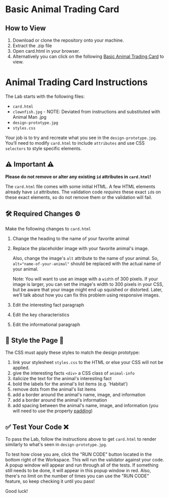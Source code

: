 
# Basic Animal Trading Card

## How to View
1. Download or clone the repository onto your machine.
2. Extract the .zip file
3. Open card.html in your browser.
4. Alternatively you can click on the following [Basic Animal Trading Card](https://jsoto3000.github.io/js-lab-animal-trading-card-basic-master/ "Basic Animal Trading Card") to view.

# Animal Trading Card Instructions

The Lab starts with the following files:

* `card.html`
* `clownfish.jpg` - NOTE: Deviated from instructions and substituted with Animal Man .jpg
* `design-prototype.jpg`
* `styles.css`

Your job is to try and recreate what you see in the `design-prototype.jpg`. You’ll need to modify `card.html` to include `attributes` and use CSS `selectors` to style specific elements.

## ⚠️ Important ⚠️

**Please do not remove or alter any existing `id` attributes in `card.html`!**

The `card.html` file comes with some initial HTML. A few HTML elements already have `id` attributes. The validation code _requires_ these exact `id`s on these exact elements, so do not remove them or the validation will fail.

## 🛠 Required Changes ⚙️

Make the following changes to `card.html`

1. Change the heading to the name of your favorite animal
2. Replace the placeholder image with your favorite animal's image.

    Also, change the image's `alt` attribute to the name of your animal.
    So, `alt="name-of-your-animal"` should be replaced with the actual name of your animal.

    Note: You will want to use an image with a `width` of 300 pixels. If your image is larger, you can set the image's width to 300 pixels in your CSS, but be aware that your image might end up squished or distorted. Later, we’ll talk about how you can fix this problem using responsive images.

3. Edit the interesting fact paragraph
4. Edit the key characteristics
5. Edit the informational paragraph

## 💃 Style the Page 🕺

The CSS must apply these styles to match the design prototype:

  1. link your stylesheet `styles.css` to the HTML or else your CSS will not be applied.
  2. give the interesting facts `<div>` a CSS class of `animal-info`
  3. italicize the text for the animal's interesting fact
  4. bold the labels for the animal's list items (e.g. 'Habitat')
  5. remove dots from the animal's list items
  6. add a border around the animal's name, image, and information
  7. add a border around the animal's information
  8. add spacing between the animal's name, image, and information (you will need to use the property [padding](https://developer.mozilla.org/en-US/docs/Web/CSS/padding))

## ✅ Test Your Code ❌

To pass the Lab, follow the instructions above to get `card.html` to render similarly to what's seen in `design-prototype.jpg`.

To test how close you are, click the "RUN CODE" button located in the bottom right of the Workspace. This will run the validator against your code. A popup window will appear and run through all of the tests. If something still needs to be done, it will appear in this popup window in red. Also, there's no limit on the number of times you can use the "RUN CODE" feature, so keep checking it until you pass!

Good luck!